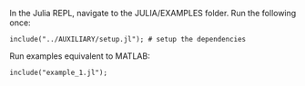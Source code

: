 In the Julia REPL, navigate to the JULIA/EXAMPLES folder. Run the following once:
```
include("../AUXILIARY/setup.jl"); # setup the dependencies

```

Run examples equivalent to MATLAB:

```
include("example_1.jl");

```